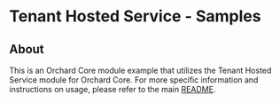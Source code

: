 # Tenant Hosted Service - Samples

## About

This is an Orchard Core module example that utilizes the Tenant Hosted Service module for Orchard Core. For more specific information and instructions on usage, please refer to the main [README](../README.md).
